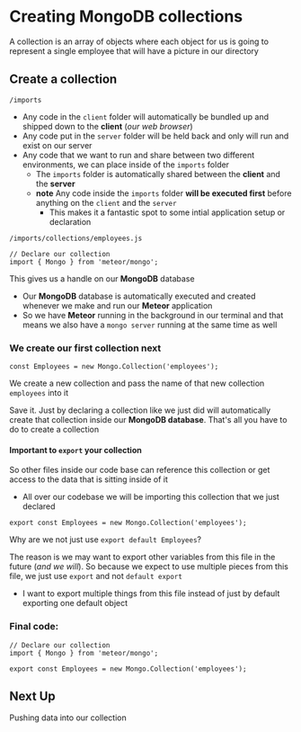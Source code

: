 # Creating MongoDB collections
A collection is an array of objects where each object for us is going to represent a single employee that will have a picture in our directory

## Create a collection
`/imports`

* Any code in the `client` folder will automatically be bundled up and shipped down to the **client** (_our web browser_)
* Any code put in the `server` folder will be held back and only will run and exist on our server
* Any code that we want to run and share between two different environments, we can place inside of the `imports` folder
    - The `imports` folder is automatically shared between the **client** and the **server**
    - **note** Any code inside the `imports` folder **will be executed first** before anything on the `client` and the `server`
        + This makes it a fantastic spot to some intial application setup or declaration

`/imports/collections/employees.js`

```
// Declare our collection
import { Mongo } from 'meteor/mongo';
```

This gives us a handle on our **MongoDB** database

* Our **MongoDB** database is automatically executed and created whenever we make and run our **Meteor** application
* So we have **Meteor** running in the background in our terminal and that means we also have a `mongo server` running at the same time as well

### We create our first collection next
`const Employees = new Mongo.Collection('employees');`

We create a new collection and pass the name of that new collection `employees` into it

Save it. Just by declaring a collection like we just did will automatically create that collection inside our **MongoDB database**. That's all you have to do to create a collection

#### Important to `export` your collection
So other files inside our code base can reference this collection or get access to the data that is sitting inside of it

* All over our codebase we will be importing this collection that we just declared

`export const Employees = new Mongo.Collection('employees');`

Why are we not just use `export default Employees`?

The reason is we may want to export other variables from this file in the future (_and we will_). So because we expect to use multiple pieces from this file, we just use `export` and not `default export`

* I want to export multiple things from this file instead of just by default exporting one default object

### Final code:
```
// Declare our collection
import { Mongo } from 'meteor/mongo';

export const Employees = new Mongo.Collection('employees');
```

## Next Up
Pushing data into our collection

